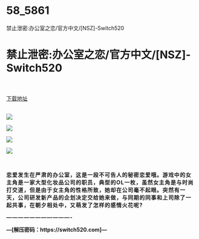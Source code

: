 # 58_5861
禁止泄密:办公室之恋/官方中文/[NSZ]-Switch520
# 禁止泄密:办公室之恋/官方中文/[NSZ]-Switch520
 <br/></br>
[下载地址](https://www.switch520.cc/article/5861 "下载地址")
<br/></br>

<p><img src="https://www.switch520.cc/muke_img/upload_art_editor_20210102-1_e3a0811608c9953685dbdcaadd33520a.jpg"></p>
<p><img src="https://www.switch520.cc/muke_img/upload_art_editor_20210102-1_fc4957cc469aa0dde3e344d754c4445a.jpg"></p>
<p><img src="https://www.switch520.cc/muke_img/upload_art_editor_20210102-1_180f6c164a08f43cf65a30dd1465fc52.jpg"></p>
<p><img src="https://www.switch520.cc/muke_img/upload_art_editor_20210102-1_b4707e5daafa71d64b0e9b9031d4d372.jpg"></p>
<p>&nbsp;</p>
<p><strong><span style=", fontawesome;letter-spacing: 1.3px;">恋爱发生在严肃的办公室，这是一段不可告人的秘密恋爱哦。游戏中的女主角是一家大型化妆品公司的职员，典型的OL一枚，虽然女主角是与时尚打交道，但是由于女主角的性格所致，她却在公司毫不起眼。突然有一天，公司研发新产品的企划决定交给她来做，与同期的同事和上司除了一起共事，在朝夕相处中，又萌发了怎样的感情火花呢?</span></strong></p>
<p><strong><span style=", fontawesome;letter-spacing: 1.3px;">———————————-</span></strong></p>
<p><strong>—[解压密码：https://switch520.com]—</strong></p>
